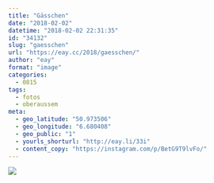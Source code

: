 ```yaml
---
title: "Gässchen"
date: "2018-02-02"
datetime: "2018-02-02 22:31:35"
id: "34132"
slug: "gaesschen"
url: "https://eay.cc/2018/gaesschen/"
author: "eay"
format: "image"
categories:
  - 0815
tags:
  - fotos
  - oberaussem
meta:
  - geo_latitude: "50.973506"
  - geo_longitude: "6.680408"
  - geo_public: "1"
  - yourls_shorturl: "http://eay.li/33i"
  - content_copy: "https://instagram.com/p/BetG9T9lvFo/"
---
```


![](https://eay.cc/uploads/2018/gaesschen.jpeg)
